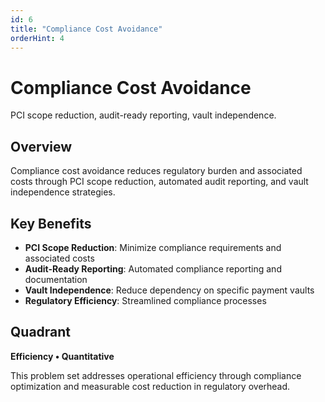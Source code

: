 ```yaml
---
id: 6
title: "Compliance Cost Avoidance"
orderHint: 4
---
```


# Compliance Cost Avoidance

PCI scope reduction, audit-ready reporting, vault independence.

## Overview

Compliance cost avoidance reduces regulatory burden and associated costs through PCI scope reduction, automated audit reporting, and vault independence strategies.

## Key Benefits

- **PCI Scope Reduction**: Minimize compliance requirements and associated costs
- **Audit-Ready Reporting**: Automated compliance reporting and documentation
- **Vault Independence**: Reduce dependency on specific payment vaults
- **Regulatory Efficiency**: Streamlined compliance processes

## Quadrant

**Efficiency • Quantitative**

This problem set addresses operational efficiency through compliance optimization and measurable cost reduction in regulatory overhead. 